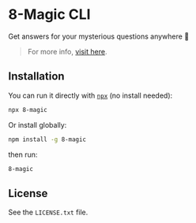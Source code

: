 # 8-Magic CLI

Get answers for your mysterious questions anywhere 🔮

> For more info, [visit here](https://api.8.alialmasi.ir).

## Installation

You can run it directly with [`npx`](https://www.freecodecamp.org/news/npm-vs-npx-whats-the-difference/) (no install needed):

```bash
npx 8-magic
```

Or install globally:

```bash
npm install -g 8-magic
```

then run:

```bash
8-magic
```

## License

See the `LICENSE.txt` file.
